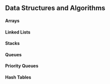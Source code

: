 ## Data Structures and Algorithms

#### Arrays

#### Linked Lists

#### Stacks

#### Queues

#### Priority Queues

#### Hash Tables
